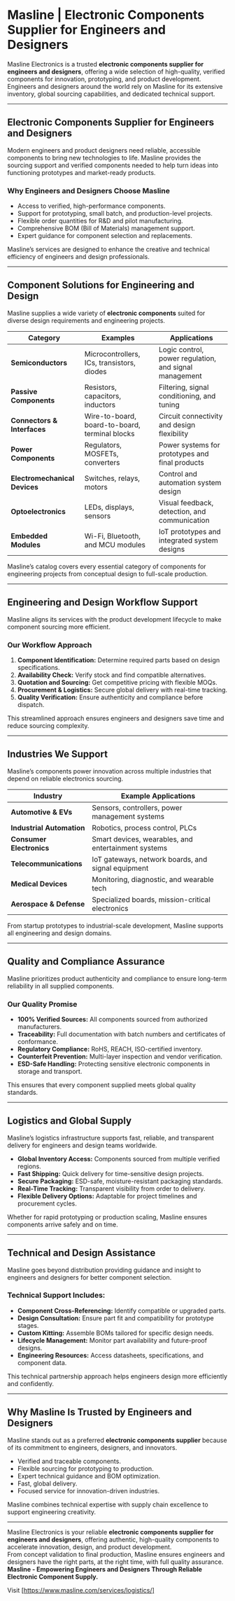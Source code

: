 # Masline | Electronic Components Supplier for Engineers and Designers

Masline Electronics is a trusted **electronic components supplier for engineers and designers**, offering a wide selection of high-quality, verified components for innovation, prototyping, and product development.  
Engineers and designers around the world rely on Masline for its extensive inventory, global sourcing capabilities, and dedicated technical support.

---

## Electronic Components Supplier for Engineers and Designers

Modern engineers and product designers need reliable, accessible components to bring new technologies to life. Masline provides the sourcing support and verified components needed to help turn ideas into functioning prototypes and market-ready products.

### **Why Engineers and Designers Choose Masline**
- Access to verified, high-performance components.  
- Support for prototyping, small batch, and production-level projects.  
- Flexible order quantities for R&D and pilot manufacturing.  
- Comprehensive BOM (Bill of Materials) management support.  
- Expert guidance for component selection and replacements.  

Masline’s services are designed to enhance the creative and technical efficiency of engineers and design professionals.

---

## Component Solutions for Engineering and Design

Masline supplies a wide variety of **electronic components** suited for diverse design requirements and engineering projects.

| **Category** | **Examples** | **Applications** |
|---------------|---------------|------------------|
| **Semiconductors** | Microcontrollers, ICs, transistors, diodes | Logic control, power regulation, and signal management |
| **Passive Components** | Resistors, capacitors, inductors | Filtering, signal conditioning, and tuning |
| **Connectors & Interfaces** | Wire-to-board, board-to-board, terminal blocks | Circuit connectivity and design flexibility |
| **Power Components** | Regulators, MOSFETs, converters | Power systems for prototypes and final products |
| **Electromechanical Devices** | Switches, relays, motors | Control and automation system design |
| **Optoelectronics** | LEDs, displays, sensors | Visual feedback, detection, and communication |
| **Embedded Modules** | Wi-Fi, Bluetooth, and MCU modules | IoT prototypes and integrated system designs |

Masline’s catalog covers every essential category of components for engineering projects from conceptual design to full-scale production.

---

## Engineering and Design Workflow Support

Masline aligns its services with the product development lifecycle to make component sourcing more efficient.

### **Our Workflow Approach**
1. **Component Identification:** Determine required parts based on design specifications.  
2. **Availability Check:** Verify stock and find compatible alternatives.  
3. **Quotation and Sourcing:** Get competitive pricing with flexible MOQs.  
4. **Procurement & Logistics:** Secure global delivery with real-time tracking.  
5. **Quality Verification:** Ensure authenticity and compliance before dispatch.  

This streamlined approach ensures engineers and designers save time and reduce sourcing complexity.

---

## Industries We Support

Masline’s components power innovation across multiple industries that depend on reliable electronics sourcing.

| **Industry** | **Example Applications** |
|---------------|---------------------------|
| **Automotive & EVs** | Sensors, controllers, power management systems |
| **Industrial Automation** | Robotics, process control, PLCs |
| **Consumer Electronics** | Smart devices, wearables, and entertainment systems |
| **Telecommunications** | IoT gateways, network boards, and signal equipment |
| **Medical Devices** | Monitoring, diagnostic, and wearable tech |
| **Aerospace & Defense** | Specialized boards, mission-critical electronics |

From startup prototypes to industrial-scale development, Masline supports all engineering and design domains.

---

## Quality and Compliance Assurance

Masline prioritizes product authenticity and compliance to ensure long-term reliability in all supplied components.

### **Our Quality Promise**
- **100% Verified Sources:** All components sourced from authorized manufacturers.  
- **Traceability:** Full documentation with batch numbers and certificates of conformance.  
- **Regulatory Compliance:** RoHS, REACH, ISO-certified inventory.  
- **Counterfeit Prevention:** Multi-layer inspection and vendor verification.  
- **ESD-Safe Handling:** Protecting sensitive electronic components in storage and transport.  

This ensures that every component supplied meets global quality standards.

---

## Logistics and Global Supply

Masline’s logistics infrastructure supports fast, reliable, and transparent delivery for engineers and design teams worldwide.

- **Global Inventory Access:** Components sourced from multiple verified regions.  
- **Fast Shipping:** Quick delivery for time-sensitive design projects.  
- **Secure Packaging:** ESD-safe, moisture-resistant packaging standards.  
- **Real-Time Tracking:** Transparent visibility from order to delivery.  
- **Flexible Delivery Options:** Adaptable for project timelines and procurement cycles.  

Whether for rapid prototyping or production scaling, Masline ensures components arrive safely and on time.

---

## Technical and Design Assistance

Masline goes beyond distribution providing guidance and insight to engineers and designers for better component selection.

### **Technical Support Includes:**
- **Component Cross-Referencing:** Identify compatible or upgraded parts.  
- **Design Consultation:** Ensure part fit and compatibility for prototype stages.  
- **Custom Kitting:** Assemble BOMs tailored for specific design needs.  
- **Lifecycle Management:** Monitor part availability and future-proof designs.  
- **Engineering Resources:** Access datasheets, specifications, and component data.  

This technical partnership approach helps engineers design more efficiently and confidently.

---

## Why Masline Is Trusted by Engineers and Designers

Masline stands out as a preferred **electronic components supplier** because of its commitment to engineers, designers, and innovators.

- Verified and traceable components.  
- Flexible sourcing for prototyping to production.  
- Expert technical guidance and BOM optimization.  
- Fast, global delivery.  
- Focused service for innovation-driven industries.  

Masline combines technical expertise with supply chain excellence to support engineering creativity.

---

Masline Electronics is your reliable **electronic components supplier for engineers and designers**, offering authentic, high-quality components to accelerate innovation, design, and product development.  
From concept validation to final production, Masline ensures engineers and designers have the right parts, at the right time, with full quality assurance.
**Masline - Empowering Engineers and Designers Through Reliable Electronic Component Supply.**

Visit [https://www.masline.com/services/logistics/]
